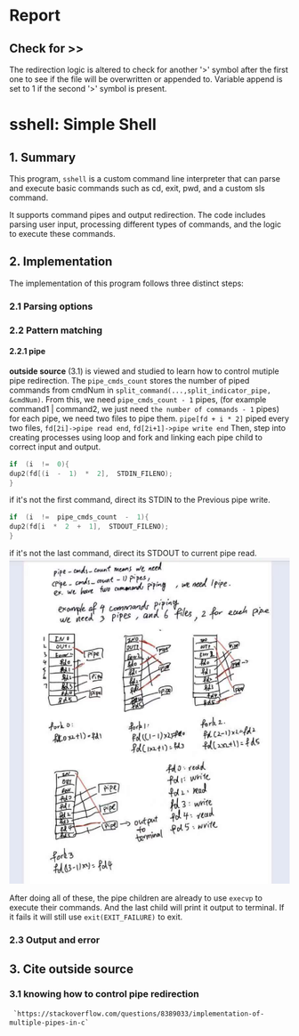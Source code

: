 # Report

## Check for >>
The redirection logic is altered to check for another '>' symbol after 
the first one to see if the file will be overwritten or appended to.
Variable append is set to 1 if the second '>' symbol is present.

# sshell: Simple Shell
## 1. Summary
This program, `sshell` is a custom command line interpreter that can parse and execute basic commands such as cd, exit, pwd, and a custom sls command. 

It supports command pipes and output redirection. The code includes parsing user input, processing different types of commands, and the logic to execute these commands.

## 2. Implementation
The implementation of this program follows three distinct steps:
### 2.1 Parsing options
### 2.2 Pattern matching
#### 2.2.1 pipe
__outside source__ (3.1) is viewed and studied to learn how to control mutiple pipe redirection. 
The `pipe_cmds_count` stores the number of piped commands from cmdNum in `split_command(...,split_indicator_pipe, &cmdNum)`. 
From this, we need `pipe_cmds_count - 1` pipes, (for example command1 | command2, we just need `the number of commands - 1` pipes)
for each pipe, we need two files to pipe them.
`pipe[fd + i * 2]` piped every two files, `fd[2i]->pipe read end`, `fd[2i+1]->pipe write end`
Then, step into creating processes using loop and fork and linking each pipe child to correct input and output.
```c
if  (i  !=  0){
dup2(fd[(i  -  1)  *  2],  STDIN_FILENO);
}
```
if it's not the first command, direct its STDIN to the Previous pipe write.
```c
if  (i  !=  pipe_cmds_count  -  1){
dup2(fd[i  *  2  +  1],  STDOUT_FILENO);
}
```
if it's not the last command, direct its STDOUT to current pipe read.  
![](image.png)

After doing all of these, the pipe children are already to use `execvp` to execute their commands. And the last child will print it output to terminal. If it fails it will still use `exit(EXIT_FAILURE)` to exit.

### 2.3 Output and error

## 3. Cite outside source
### 3.1 knowing how to control pipe redirection
     `https://stackoverflow.com/questions/8389033/implementation-of-multiple-pipes-in-c`
